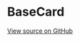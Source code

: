 # BaseCard

[View source on GitHub](https://github.com/DestillApp/main/blob/main/frontend/src/ui/BaseCard.vue)
